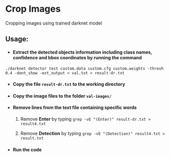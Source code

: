 # Crop Images

Cropping images using trained darknet model

## Usage:
- #### Extract the detected objects information including **class names**, **confidence** and **bbox coordinates** by running the command

`./darknet detector test custom.data custom.cfg custom.weights -thresh 0.4 -dont_show -ext_output < val.txt > result-dr.txt`

- #### Copy the file `result-dr.txt` to the working directory

- #### Copy the image files to the folder `val-images/`

- #### Remove lines from the text file containing specific words

  1) Remove **Enter** by typing `grep -vE "(Enter)" result-dr.txt > result4.txt`

  2) Remove **Detection** by typing `grep -vE "(Detection)" result4.txt > result.txt`

- #### Run the code 

